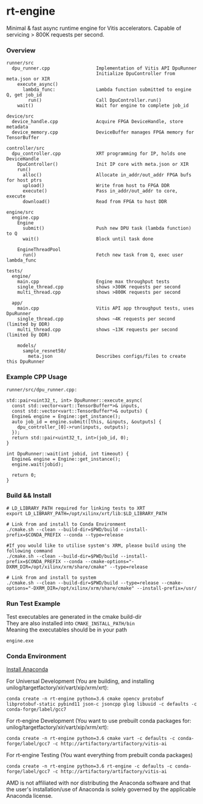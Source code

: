 # rt-engine
Minimal & fast async runtime engine for Vitis accelerators. Capable of servicing > 800K requests per second.

### Overview

```
runner/src
  dpu_runner.cpp                 Implementation of Vitis API DpuRunner
                                 Initialize DpuController from meta.json or XIR
    execute_async()             
      lambda_func:               Lambda function submitted to engine Q, get job_id
        run()                    Call DpuController.run()
    wait()                       Wait for engine to complete job_id

device/src
  device_handle.cpp              Acquire FPGA DeviceHandle, store metadata
  device_memory.cpp              DeviceBuffer manages FPGA memory for TensorBuffer

controller/src
  dpu_controller.cpp             XRT programming for IP, holds one DeviceHandle
    DpuController()              Init IP core with meta.json or XIR
    run()
      alloc()                    Allocate in_addr/out_addr FPGA bufs for host ptrs
      upload()                   Write from host to FPGA DDR
      execute()                  Pass in_addr/out_addr to core, execute
      download()                 Read from FPGA to host DDR

engine/src
  engine.cpp                  
    Engine
      submit()                   Push new DPU task (lambda function) to Q
      wait()                     Block until task done

    EngineThreadPool
      run()                      Fetch new task from Q, exec user lambda_func

tests/
  engine/
    main.cpp                     Engine max throughput tests
    single_thread.cpp            shows >300K requests per second
    multi_thread.cpp             shows >800K requests per second

  app/
    main.cpp                     Vitis API app throughput tests, uses DpuRunner
    single_thread.cpp            shows ~4K requests per second (limited by DDR)
    multi_thread.cpp             shows ~13K requests per second (limited by DDR)
 
    models/
      sample_resnet50/
        meta.json                Describes configs/files to create this DpuRunner
```

### Example CPP Usage

```
runner/src/dpu_runner.cpp:

std::pair<uint32_t, int> DpuRunner::execute_async(
  const std::vector<vart::TensorBuffer*>& inputs,
  const std::vector<vart::TensorBuffer*>& outputs) {
  Engine& engine = Engine::get_instance();
  auto job_id = engine.submit([this, &inputs, &outputs] {
    dpu_controller_[0]->run(inputs, outputs);
  });
  return std::pair<uint32_t, int>(job_id, 0);
}

int DpuRunner::wait(int jobid, int timeout) {
  Engine& engine = Engine::get_instance();
  engine.wait(jobid);

  return 0;
}
```

### Build && Install
```
# LD_LIBRARY_PATH required for linking tests to XRT
export LD_LIBRARY_PATH=/opt/xilinx/xrt/lib:$LD_LIBRARY_PATH

# Link from and install to Conda Environment
./cmake.sh --clean --build-dir=$PWD/build --install-prefix=$CONDA_PREFIX --conda --type=release

#If you would like to utilise system's XRM, please build using the following command
./cmake.sh --clean --build-dir=$PWD/build --install-prefix=$CONDA_PREFIX --conda --cmake-options="-DXRM_DIR=/opt/xilinx/xrm/share/cmake" --type=release

# Link from and install to system
./cmake.sh --clean --build-dir=$PWD/build --type=release --cmake-options="-DXRM_DIR=/opt/xilinx/xrm/share/cmake" --install-prefix=/usr/
```

### Run Test Example
Test executables are generated in the cmake build-dir  
They are also installed into `CMAKE_INSTALL_PATH/bin`  
Meaning the executables should be in your path
```
engine.exe
```

### Conda Environment
[Install Anaconda](https://docs.anaconda.com/anaconda/install/linux/#installation)
  
For Universal Development (You are building, and installing unilog/targetfactory/xir/vart/xip/xrm/xrt):  
```
conda create -n rt-engine python=3.6 cmake opencv protobuf libprotobuf-static pybind11 json-c jsoncpp glog libuuid -c defaults -c conda-forge/label/gcc7
```

For rt-engine Development (You want to use prebuilt conda packages for: unilog/targetfactory/xir/vart/xip/xrm/xrt):  
```
conda create -n rt-engine python=3.6 cmake vart -c defaults -c conda-forge/label/gcc7 -c http://artifactory/artifactory/vitis-ai
```

For rt-engine Testing (You want everything from prebuilt conda packages)
```
conda create -n rt-engine python=3.6 rt-engine -c defaults -c conda-forge/label/gcc7 -c http://artifactory/artifactory/vitis-ai
```

AMD is not affiliated with nor distributing the Anaconda software and that the user's installation/use of Anaconda is solely governed by the applicable Anaconda license.
